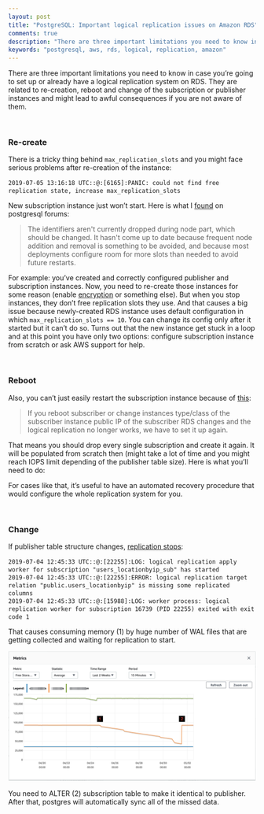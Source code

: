 ```yaml
---
layout: post
title: "PostgreSQL: Important logical replication issues on Amazon RDS"
comments: true
description: "There are three important limitations you need to know in case you’re going to set up or already have a logical replication system on RDS. They are related to re-creation, reboot and change of the subscription or publisher instances and might lead to awful consequences if you are not aware of them."
keywords: "postgresql, aws, rds, logical, replication, amazon"
---
```


There are three important limitations you need to know in case you’re going to set up or already have a logical replication system on RDS. They are related to re-creation, reboot and change of the subscription or publisher instances and might lead to awful consequences if you are not aware of them.

<br>

### Re-create

There is a tricky thing behind `max_replication_slots` and you might face serious problems after re-creation of the instance: 

```
2019-07-05 13:16:18 UTC::@:[6165]:PANIC: could not find free replication state, increase max_replication_slots
```

New subscription instance just won’t start. Here is what I [found](https://www.postgresql.org/message-id/CAMsr%2BYGA%3Drb2VD7FPR8gXSBhTVYwmXZHM8TR3qtq2Lkpq%2BCkrg%40mail.gmail.com) on postgresql forums:

> The identifiers aren't currently dropped during node part, which should be changed. It hasn't come up to date because frequent node addition and removal is something to be avoided, and because most deployments configure room for more slots than needed to avoid future restarts.

For example: you’ve created and correctly configured publisher and subscription instances. Now, you need to re-create those instances for some reason (enable [encryption](https://docs.aws.amazon.com/AmazonRDS/latest/UserGuide/Overview.Encryption.html) or something else). But when you stop instances, they don’t free replication slots they use. And that causes a big issue because newly-created RDS instance uses default configuration in which `max_replication_slots == 10`. You can change its config only after it started but it can’t do so. Turns out that the new instance get stuck in a loop and at this point you have only two options: configure subscription instance from scratch or ask AWS support for help. 

<br>

### Reboot

Also, you can’t just easily restart the subscription instance because of [this](https://forums.aws.amazon.com/thread.jspa?messageID=848707):

> If you reboot subscriber or change instances type/class of the subscriber instance public IP of the subscriber RDS changes and the logical replication no longer works, we have to set it up again.

That means you should drop every single subscription and create it again. It will be populated from scratch then (might take a lot of time and you might reach IOPS limit depending of the publisher table size). Here is what you’ll need to do:

<script src="https://gist.github.com/tugotron/71050d8679fc9c8be9b411807264eebf.js"></script>

For cases like that, it’s useful to have an automated recovery procedure that would configure the whole replication system for you.

<br>

### Change

If publisher table structure changes, [replication stops](https://www.postgresql.org/docs/10/logical-replication-restrictions.html):

```
2019-07-04 12:45:33 UTC::@:[22255]:LOG: logical replication apply worker for subscription "users_locationbyip_sub" has started
2019-07-04 12:45:33 UTC::@:[22255]:ERROR: logical replication target relation "public.users_locationbyip" is missing some replicated columns
2019-07-04 12:45:33 UTC::@:[15988]:LOG: worker process: logical replication worker for subscription 16739 (PID 22255) exited with exit code 1
```

That causes consuming memory (1) by huge number of WAL files that are getting collected and waiting for replication to start. 

![](/assets/images/TshCbKaiW4.png)

You need to ALTER (2) subscription table to make it identical to publisher. After that, postgres will automatically sync all of the missed data.